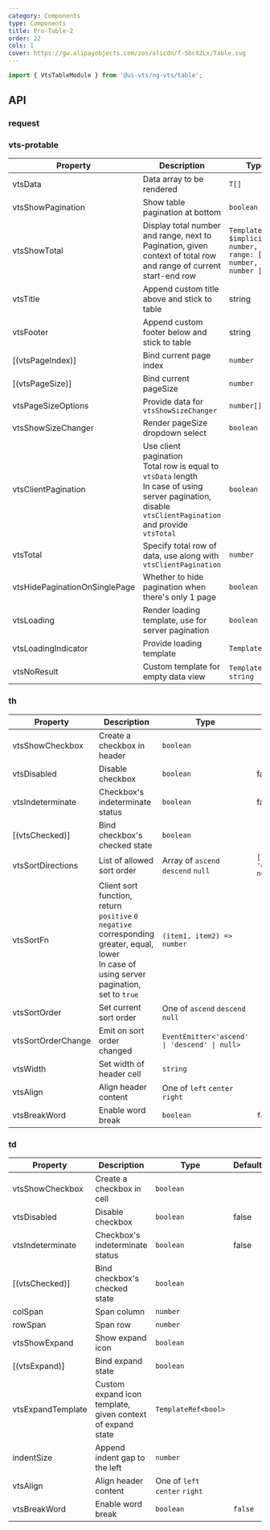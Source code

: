 ```yaml
---
category: Components
type: Components
title: Pro-Table-2
order: 22
cols: 1
cover: https://gw.alipayobjects.com/zos/alicdn/f-SbcX2Lx/Table.svg
---
```


```ts
import { VtsTableModule } from '@ui-vts/ng-vts/table';
```

## API

### request

### vts-protable

| Property | Description | Type | Default |
| -------- | ----------- | ---- | ------- |
| vtsData | Data array to be rendered | `T[]` |
| vtsShowPagination | Show table pagination at bottom | `boolean` | `false`
| vtsShowTotal | Display total number and range, next to Pagination, given context of total row and range of current start-end row | `TemplateRef<{ $implicit: number, range: [ number, number ] }>` |
| vtsTitle | Append custom title above and stick to table | string | TemplateRef | 
| vtsFooter | Append custom footer below and stick to table | string | TemplateRef | 
| [(vtsPageIndex)] | Bind current page index | `number` | 1
| [(vtsPageSize)] | Bind current pageSize | `number` | `10`
| vtsPageSizeOptions | Provide data for `vtsShowSizeChanger` | `number[]` | `[10, 20, 30, 40, 50]`
| vtsShowSizeChanger | Render pageSize dropdown select | `boolean` | false
| vtsClientPagination | Use client pagination<br>Total row is equal to `vtsData` length<br>In case of using server pagination, disable `vtsClientPagination` and provide `vtsTotal` | `boolean` | `true`
| vtsTotal | Specify total row of data, use along with `vtsClientPagination` | `number` |
| vtsHidePaginationOnSinglePage | Whether to hide pagination when there's only 1 page | `boolean` | true
| vtsLoading | Render loading template, use for server pagination | `boolean` | `false`
| vtsLoadingIndicator | Provide loading template | `Template` |
| vtsNoResult | Custom template for empty data view | `Template` or `string` |

### th
| Property | Description | Type | Default |
| -------- | ----------- | ---- | ------- |
| vtsShowCheckbox | Create a checkbox in header | `boolean` |
| vtsDisabled | Disable checkbox | `boolean` | false
| vtsIndeterminate | Checkbox's indeterminate status | `boolean` | false
| [(vtsChecked)] | Bind checkbox's checked state | `boolean` |
| vtsSortDirections | List of allowed sort order | Array of `ascend` `descend` `null` | `['ascend', 'descend', null]`
| vtsSortFn | Client sort function, return `positive` `0` `negative` corresponding greater, equal, lower <br>In case of using server pagination, set to `true` | `(item1, item2) => number` |
| vtsSortOrder | Set current sort order | One of `ascend` `descend` `null` |
| vtsSortOrderChange | Emit on sort order changed | `EventEmitter<'ascend' \| 'descend' \| null>` |
| vtsWidth | Set width of header cell | `string` |
| vtsAlign | Align header content | One of `left` `center` `right` |
| vtsBreakWord | Enable word break | `boolean` | `false`


### td
| Property | Description | Type | Default |
| -------- | ----------- | ---- | ------- |
| vtsShowCheckbox | Create a checkbox in cell | `boolean` |
| vtsDisabled | Disable checkbox | `boolean` | false
| vtsIndeterminate | Checkbox's indeterminate status | `boolean` | false
| [(vtsChecked)] | Bind checkbox's checked state | `boolean` |
| colSpan | Span column | `number` |
| rowSpan | Span row | `number` |
| vtsShowExpand | Show expand icon | `boolean` |
| [(vtsExpand)] | Bind expand state | `boolean` |
| vtsExpandTemplate | Custom expand icon template, given context of expand state | `TemplateRef<bool>` |
| indentSize | Append indent gap to the left | `number` |
| vtsAlign | Align header content | One of `left` `center` `right` |
| vtsBreakWord | Enable word break | `boolean` | `false`